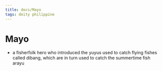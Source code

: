 ```yaml
---
title: docs/Mayo
tags: deity philippine
---
```


# Mayo
- a fisherfolk hero who introduced the yuyus used to catch flying fishes called dibang, which are in turn used to catch the summertime fish arayu